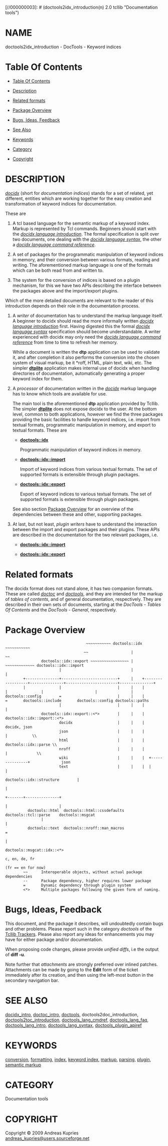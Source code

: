 
[//000000001]: # (doctools2idx_introduction - Documentation tools)
[//000000002]: # (Generated from file 'idx_introduction.man' by tcllib/doctools with format 'markdown')
[//000000003]: # (doctools2idx_introduction(n) 2.0 tcllib "Documentation tools")

# NAME

doctools2idx_introduction - DocTools - Keyword indices

# <a name='toc'></a>Table Of Contents

  -  [Table Of Contents](#toc)

  -  [Description](#section1)

  -  [Related formats](#section2)

  -  [Package Overview](#section3)

  -  [Bugs, Ideas, Feedback](#section4)

  -  [See Also](#see-also)

  -  [Keywords](#keywords)

  -  [Category](#category)

  -  [Copyright](#copyright)

# <a name='description'></a>DESCRIPTION

*[docidx](../../../../index.md#docidx)* (short for *documentation indices*)
stands for a set of related, yet different, entities which are working together
for the easy creation and transformation of keyword indices for documentation.

These are

  1. A tcl based language for the semantic markup of a keyword index. Markup is
     represented by Tcl commands. Beginners should start with the *[docidx
     language introduction](../doctools/docidx_lang_intro.md)*. The formal
     specification is split over two documents, one dealing with the *[docidx
     language syntax](../doctools/docidx_lang_syntax.md)*, the other a *[docidx
     language command reference](../doctools/docidx_lang_cmdref.md)*.

  1. A set of packages for the programmatic manipulation of keyword indices in
     memory, and their conversion between various formats, reading and writing.
     The aforementioned markup language is one of the formats which can be both
     read from and written to.

  1. The system for the conversion of indices is based on a plugin mechanism,
     for this we have two APIs describing the interface between the packages
     above and the import/export plugins.

Which of the more detailed documents are relevant to the reader of this
introduction depends on their role in the documentation process.

  1. A *writer* of documentation has to understand the markup language itself. A
     beginner to docidx should read the more informally written *[docidx
     language introduction](../doctools/docidx_lang_intro.md)* first. Having
     digested this the formal *[docidx language
     syntax](../doctools/docidx_lang_syntax.md)* specification should become
     understandable. A writer experienced with docidx may only need the *[docidx
     language command reference](../doctools/docidx_lang_cmdref.md)* from time
     to time to refresh her memory.

     While a document is written the __dtp__ application can be used to validate
     it, and after completion it also performs the conversion into the chosen
     system of visual markup, be it *roff, HTML, plain text, wiki, etc. The
     simpler __[dtplite](../../apps/dtplite.md)__ application makes internal use
     of docidx when handling directories of documentation, automatically
     generating a proper keyword index for them.

  1. A *processor* of documentation written in the
     *[docidx](../../../../index.md#docidx)* markup language has to know which
     tools are available for use.

     The main tool is the aforementioned __dtp__ application provided by Tcllib.
     The simpler __[dtplite](../../apps/dtplite.md)__ does not expose docidx to
     the user. At the bottom level, common to both applications, however we find
     the three packages providing the basic facilities to handle keyword
     indices, i.e. import from textual formats, programmatic manipulation in
     memory, and export to textual formats. These are

       - __[doctools::idx](idx_container.md)__

         Programmatic manipulation of keyword indices in memory.

       - __[doctools::idx::import](idx_import.md)__

         Import of keyword indices from various textual formats. The set of
         supported formats is extensible through plugin packages.

       - __[doctools::idx::export](idx_export.md)__

         Export of keyword indices to various textual formats. The set of
         supported formats is extensible through plugin packages.

     See also section [Package Overview](#section3) for an overview of the
     dependencies between these and other, supporting packages.

  1. At last, but not least, *plugin writers* have to understand the interaction
     between the import and export packages and their plugins. These APIs are
     described in the documentation for the two relevant packages, i.e.

       - __[doctools::idx::import](idx_import.md)__

       - __[doctools::idx::export](idx_export.md)__

# <a name='section2'></a>Related formats

The docidx format does not stand alone, it has two companion formats. These are
called *[doctoc](../../../../index.md#doctoc)* and
*[doctools](../../../../index.md#doctools)*, and they are intended for the
markup of *tables of contents*, and of general documentation, respectively. They
are described in their own sets of documents, starting at the *DocTools - Tables
Of Contents* and the *DocTools - General*, respectively.

# <a name='section3'></a>Package Overview

                                        ~~~~~~~~~~~ doctools::idx ~~~~~~~~~~~
                                       ~~                   |               ~~
                    doctools::idx::export ~~~~~~~~~~~~~~~~~ | ~~~~~~~~~~~~~ doctools::idx::import
                            |                               |                       |
            +---------------+-------------------------+     |    +------------------+---------------+-----------------------+---------------+
            |               |                         |     |    |                  |               |                       |               |
    doctools::config        =                         |     |    |                  =       doctools::include       doctools::config doctools::paths
                            |                         |     |    |                  |
                    doctools::idx::export::<*>        |     |    |          doctools::idx::import::<*>
                            docidx                    |     |    |                  docidx, json
                            json                      |     |    |                  |           \\
                            html                      |     |    |          doctools::idx::parse \\
                            nroff                     |     |    |                  |             \\
                            wiki                      |     |    |  +---------------+              json
                            text                      |     |    |  |               |
                                                    doctools::idx::structure        |
                                                                                    |
                                                                            +-------+---------------+
                                                                            |                       |
              doctools::html  doctools::html::cssdefaults           doctools::tcl::parse    doctools::msgcat
                    |                                                                               |
              doctools::text  doctools::nroff::man_macros                                           =
                                                                                                    |
                                                                                            doctools::msgcat::idx::<*>
                                                                                                    c, en, de, fr
                                                                                                    (fr == en for now)
            ~~      Interoperable objects, without actual package dependencies
            --      Package dependency, higher requires lower package
            =       Dynamic dependency through plugin system
            <*>     Multiple packages following the given form of naming.

# <a name='section4'></a>Bugs, Ideas, Feedback

This document, and the package it describes, will undoubtedly contain bugs and
other problems. Please report such in the category *doctools* of the [Tcllib
Trackers](http://core.tcl.tk/tcllib/reportlist). Please also report any ideas
for enhancements you may have for either package and/or documentation.

When proposing code changes, please provide *unified diffs*, i.e the output of
__diff -u__.

Note further that *attachments* are strongly preferred over inlined patches.
Attachments can be made by going to the __Edit__ form of the ticket immediately
after its creation, and then using the left-most button in the secondary
navigation bar.

# <a name='see-also'></a>SEE ALSO

[docidx_intro](../doctools/docidx_intro.md),
[doctoc_intro](../doctools/doctoc_intro.md),
[doctools](../doctools/doctools.md), doctools2doc_introduction,
[doctools2toc_introduction](../doctools2toc/toc_introduction.md),
[doctools_lang_cmdref](../doctools/doctools_lang_cmdref.md),
[doctools_lang_faq](../doctools/doctools_lang_faq.md),
[doctools_lang_intro](../doctools/doctools_lang_intro.md),
[doctools_lang_syntax](../doctools/doctools_lang_syntax.md),
[doctools_plugin_apiref](../doctools/doctools_plugin_apiref.md)

# <a name='keywords'></a>KEYWORDS

[conversion](../../../../index.md#conversion),
[formatting](../../../../index.md#formatting),
[index](../../../../index.md#index), [keyword
index](../../../../index.md#keyword_index),
[markup](../../../../index.md#markup), [parsing](../../../../index.md#parsing),
[plugin](../../../../index.md#plugin), [semantic
markup](../../../../index.md#semantic_markup)

# <a name='category'></a>CATEGORY

Documentation tools

# <a name='copyright'></a>COPYRIGHT

Copyright &copy; 2009 Andreas Kupries <andreas_kupries@users.sourceforge.net>
